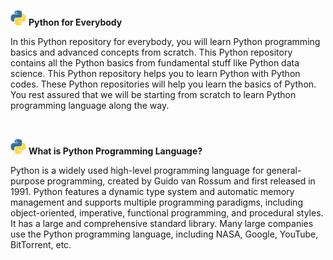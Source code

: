 <p float="left">
  <img src="/py.gif" width="25" 
<p>       
<b> Python for Everybody </b> </p> 
</p>     

In this Python repository for everybody, you will learn Python programming basics and advanced concepts from scratch. This Python repository contains all the Python basics from fundamental stuff like Python data science. This Python repository helps you to learn Python with Python codes. These Python repositories will help you learn the basics of Python. You rest assured that we will be starting from scratch to learn Python programming language along the way.

<br>

<p float="left">
  <img src="/py.gif" width="25"
<p>
<b> What is Python Programming Language? </b> </p> 
</p>

Python is a widely used high-level programming language for general-purpose programming, created by Guido van Rossum and first released in 1991. Python features a dynamic type system and automatic memory management and supports multiple programming paradigms, including object-oriented, imperative, functional programming, and procedural styles. It has a large and comprehensive standard library. Many large companies use the Python programming language, including NASA, Google, YouTube, BitTorrent, etc.
